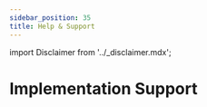 ```yaml
---
sidebar_position: 35
title: Help & Support
---
```


import Disclaimer from '../\_disclaimer.mdx';

<Disclaimer />

# Implementation Support
